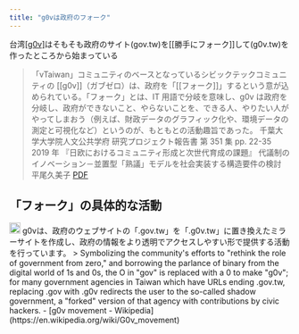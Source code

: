 ```yaml
---
title: "g0vは政府のフォーク"
---
```


台湾[[g0v]](ガブゼロ)はそもそも政府のサイト(gov.tw)を[[勝手にフォーク]]して(g0v.tw)を作ったところから始まっている

> 「vTaiwan」コミュニティのベースとなっているシビックテックコミュニティの [[g0v]]（ガブゼロ）は、政府を「[[フォーク]]」するという意が込められている。「フォーク」とは、IT 用語で分岐を意味し、g0v は政府を分岐し、政府ができないこと、やらないことを、できる人、やりたい人がやってしまおう（例えば、財政データのグラフィック化や、環境データの測定と可視化など）というのが、もともとの活動趣旨であった。
千葉大学大学院人文公共学府 研究プロジェクト報告書 第 351 集 pp. 22-35 2019 年
『日欧におけるコミュニティ形成と次世代育成の課題』
代議制のイノベーション－並置型「熟議」モデルを社会実装する構造要件の検討
平尾久美子
[PDF](https://opac.ll.chiba-u.jp/da/curator/107798/351-P022.pdf)

## 「フォーク」の具体的な活動
<img src='https://scrapbox.io/api/pages/nishio/GPT-4.5/icon' alt='GPT-4.5.icon' height="19.5"/>
g0vは、政府のウェブサイトの「.gov.tw」を「.g0v.tw」に置き換えたミラーサイトを作成し、政府の情報をより透明でアクセスしやすい形で提供する活動を行っています。
> Symbolizing the community's efforts to "rethink the role of government from zero," and borrowing the parlance of binary from the digital world of 1s and 0s, the O in "gov" is replaced with a 0 to make "g0v"; for many government agencies in Taiwan which have URLs ending .gov.tw, replacing .gov with .g0v redirects the user to the so-called shadow government, a "forked" version of that agency with contributions by civic hackers.
- [g0v movement - Wikipedia](https://en.wikipedia.org/wiki/G0v_movement)

